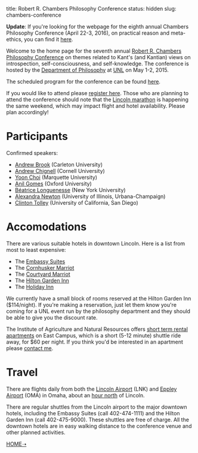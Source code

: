 title: Robert R. Chambers Philosophy Conference
status: hidden
slug: chambers-conference

<!-- # Kant on Introspection, Self-Consciousness, and Self-Knowledge -->

**Update**: If you're looking for the webpage for the eighth annual Chambers
  Philosophy Conference (April 22-3, 2016), on practical reason and meta-ethics, you can find it
  [here](https://sites.google.com/site/practicalreasonandmetaethics/).

Welcome to the home page for the seventh annual [Robert R. Chambers Philosophy
Conference][] on themes related to Kant's (and Kantian) views on introspection,
self-consciousness, and self-knowledge. The conference is hosted by the
[Department of Philosophy][] at [UNL][] on May 1-2, 2015.

  [Robert R. Chambers Philosophy Conference]: http://www.unl.edu/philosophy/chambers-philosophy-conference-series
  [Department of Philosophy]: http://www.unl.edu/philosophy/home
  [UNL]: http://www.unl.edu/

The scheduled program for the conference can be found [here]({filename}/pages/KantConferenceProgram.md). 

If you would like to attend please [register here][]. Those who are planning to attend the
conference should note that the [Lincoln marathon][] is happening the same
weekend, which may impact flight and hotel availability. Please plan
accordingly!

  [register here]: https://docs.google.com/forms/d/1pCUAdA7DmWb1MPR229lGVEOvk_CDA-MhGIdoFMwZ_1s/viewform
  [contact me]: mailto:mclear@unl.edu
  [Lincoln Marathon]: http://www.lincolnmarathon.org

# Participants #

Confirmed speakers:

- [Andrew Brook](http://carleton.ca/philosophy/people/brook-andrew/) (Carleton University)
- [Andrew Chignell](http://www.chignell.net) (Cornell University) 
- [Yoon Choi](http://www.marquette.edu/phil/httpwww.marquette.eduphilfaculty_choi.shtml) (Marquette University)
- [Anil Gomes](http://www.anilgomes.com) (Oxford University)
- [Béatrice Longuenesse](http://philosophy.fas.nyu.edu/object/beatricelonguenesse.html) (New York University)
- [Alexandra Newton](http://www.philosophy.illinois.edu/people/amnewton) (University of Illinois, Urbana-Champaign)
- [Clinton Tolley](http://philosophyfaculty.ucsd.edu/faculty/ctolley/) (University of California, San Diego)

# Accomodations #

There are various suitable hotels in downtown Lincoln. Here is a list from most to least expensive:

-   The [Embassy Suites][]
-   The [Cornhusker Marriot][]
-   The [Courtyard Marriot][]
-   The [Hilton Garden Inn][]
-   The [Holiday Inn][]

  [Embassy Suites]: http://embassysuites3.hilton.com/en/hotels/nebraska/embassy-suites-lincoln-LNKESES/index.html
  [Cornhusker Marriot]: http://www.marriott.com/hotels/travel/lnkfs-the-cornhusker-a-marriott-hotel/
  [Courtyard Marriot]: http://www.marriott.com/hotels/travel/lnkcy-courtyard-lincoln-downtown-haymarket/
  [Hilton Garden Inn]: http://hiltongardeninn3.hilton.com/en/hotels/nebraska/hilton-garden-inn-lincoln-downtown-haymarket-LNKDHGI/index.html
  [Holiday Inn]: http://www.ihg.com/holidayinn/hotels/us/en/lincoln/lnkdt/hoteldetail

We currently have a small block of rooms reserved at the Hilton Garden Inn
($114/night). If you're making a reservation, just let them know you're coming
for a UNL event run by the philosophy department and they should be able to give
you the discount rate.

The Institute of Agriculture and Natural Resources offers [short term rental
apartments][] on East Campus, which is a short (5-12 minute) shuttle ride away,
for $60 per night. If you think you'd be interested in an apartment please
[contact me][].

  [short term rental apartments]: http://ianrhome.unl.edu/apartments
  [contact me]: mailto:mclear@unl.edu

# Travel #

There are flights daily from both the [Lincoln Airport](http://www.lincolnairport.com) (LNK) and [Eppley Airport](http://www.flyoma.com) (OMA) in Omaha, about an [hour north](https://www.google.com/maps/dir/Eppley+Airfield,+4501+Abbott+Drive,+Omaha,+NE+68110/Lincoln,+NE/@41.297008,-95.902026,17z/data=!4m17!4m16!1m5!1m1!1s0x87939aa5e9097ba3:0x1fb780b63c0867bd!2m2!1d-95.893591!2d41.302496!1m5!1m1!1s0x8796be59ca561265:0x633a859b1fd5deb9!2m2!1d-96.675278!2d40.809722!6m3!1i0!2i0!3i0) of Lincoln. 

There are regular shuttles from the Lincoln airport to the major downtown
hotels, including the Embassy Suites (call 402-474-1111) and the Hilton Garden
Inn (call 402-475-9000). These shuttles are free of charge. All the downtown
hotels are in easy walking distance to the conference venue and other planned
activities. 

[HOME➝](http://colinmclear.net)
